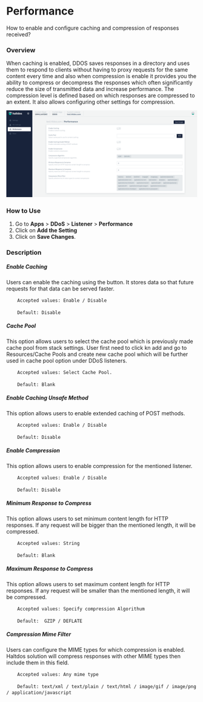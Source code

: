 # Performance
How to enable and configure caching and compression of responses received?

### Overview

When caching is enabled, DDOS saves responses in a directory and uses them to respond to clients without having to proxy requests for the same content every time and also when compression is enable it provides you the ability to compress or decompress the responses which often significantly reduce the size of transmitted data and increase performance. The compression level is defined based on which responses are compressed to an extent. It also allows configuring other settings for compression.




![performance](/img/ddos/v7/docs/performance.png)

### How to Use

1. Go to **Apps** > **DDoS** > **Listener** > **Performance**
2. Click on **Add the Setting**
3. Click on **Save Changes**.

### Description 

##### **Enable Caching**

Users can enable the caching using the button. It stores data so that future requests for that data can be served faster.

```
    Accepted values: Enable / Disable

    Default: Disable 
```


##### **Cache Pool**

This option allows users to select the cache pool which is previously made cache pool from stack settings. User first need to click kn add and go to Resources/Cache Pools and create new cache pool which will be further used in cache pool option under DDoS listeners.

```
    Accepted values: Select Cache Pool.

    Default: Blank 
```


##### **Enable Caching Unsafe Method**
This option allows users to enable extended caching of POST methods.

```
    Accepted values: Enable / Disable

    Default: Disable
```


##### **Enable Compression**

This option allows users to enable compression for the mentioned listener.

```
    Accepted values: Enable / Disable

    Default: Disable 
```


##### **Minimum Response to Compress**
This option allows users to set minimum content length for HTTP responses. If any request will be bigger than the mentioned length, it will be compressed. 

```
    Accepted values: String

    Default: Blank 
```


##### **Maximum Response to Compress**
This option allows users to set maximum content length for HTTP responses. If any request will be smaller than the mentioned length, it will be compressed.

```
    Accepted values: Specify compression Algorithum

    Default:  GZIP / DEFLATE
```


##### **Compression Mime Filter**

Users can configure the MIME types for which compression is enabled. Haltdos solution will compress responses with other MIME types then include them in this field.

```
    Accepted values: Any mime type

    Default: text/xml / text/plain / text/html / image/gif / image/png / application/javascript
```


 
